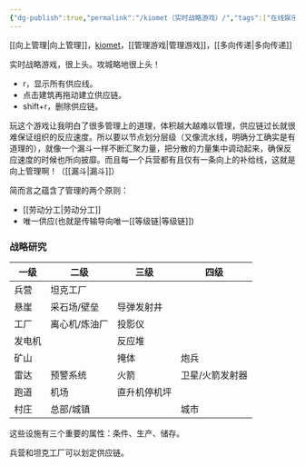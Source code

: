 ```yaml
---
{"dg-publish":true,"permalink":"/kiomet（实时战略游戏）/","tags":["在线娱乐","kiomet","实时战略游戏","管理游戏","唯一领导"],"noteIcon":""}
---
```



[[向上管理\|向上管理]]，[kiomet](https://kiomet.com/)，[[管理游戏\|管理游戏]]，[[多向传递\|多向传递]]

实时战略游戏，很上头。攻城略地很上头！

- r，显示所有供应线。
- 点击建筑再拖动建立供应链。
- shift+r，删除供应链。

玩这个游戏让我明白了很多管理上的道理，体积越大越难以管理，供应链过长就很难保证组织的反应速度。所以要以节点划分层级（又像流水线，明确分工确实是有道理的），就像一个漏斗一样不断汇聚力量，把分散的力量集中调动起来，确保反应速度的时候也所向披靡。而且每一个兵营都有且仅有一条向上的补给线，这就是向上管理啊！（[[漏斗\|漏斗]]）

简而言之蕴含了管理的两个原则：
- [[劳动分工\|劳动分工]]
- 唯一供应(也就是传输导向唯一[[等级链\|等级链]])

### 战略研究
| 一级   | 二级          | 三级         | 四级            |
| ------ | ------------- | ------------ | --------------- |
| 兵营   | 坦克工厂      |              |                 |
| 悬崖   | 采石场/壁垒   | 导弹发射井   |                 |
| 工厂   | 离心机/炼油厂 | 投影仪       |                 |
| 发电机 |               | 反应堆       |                 |
| 矿山   |               | 掩体         | 炮兵            |
| 雷达   | 预警系统      | 火箭         | 卫星/火箭发射器 |
| 跑道   | 机场          | 直升机停机坪 |                 |
| 村庄       |        总部/城镇       |              |         城市        |

这些设施有三个重要的属性：条件、生产、储存。

兵营和坦克工厂可以划定供应链。

